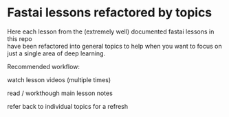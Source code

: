 # Fastai lessons refactored by topics

Here each lesson from the (extremely well) documented fastai lessons in this repo  
have been refactored into general topics to help when you want to focus on just
a single area of deep learning.

Recommended workflow:

watch lesson videos (multiple times)

read / workthough main lesson notes

refer back to individual topics for a refresh
